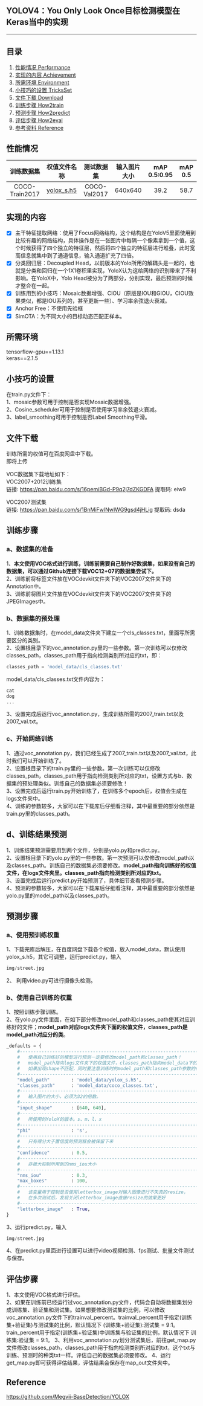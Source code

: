 ## YOLOV4：You Only Look Once目标检测模型在Keras当中的实现
---

## 目录
1. [性能情况 Performance](#性能情况)
2. [实现的内容 Achievement](#实现的内容)
3. [所需环境 Environment](#所需环境)
4. [小技巧的设置 TricksSet](#小技巧的设置)
5. [文件下载 Download](#文件下载)
6. [训练步骤 How2train](#训练步骤)
7. [预测步骤 How2predict](#预测步骤)
8. [评估步骤 How2eval](#评估步骤)
9. [参考资料 Reference](#Reference)

## 性能情况
| 训练数据集 | 权值文件名称 | 测试数据集 | 输入图片大小 | mAP 0.5:0.95 | mAP 0.5 |
| :-----: | :-----: | :------: | :------: | :------: | :-----: |
| COCO-Train2017 | [yolox_s.h5](https://github.com/bubbliiiing/yolox-keras/releases/download/v1.0/yolox_s.h5) | COCO-Val2017 | 640x640 | 39.2 | 58.7

## 实现的内容
- [x] 主干特征提取网络：使用了Focus网络结构，这个结构是在YoloV5里面使用到比较有趣的网络结构，具体操作是在一张图片中每隔一个像素拿到一个值，这个时候获得了四个独立的特征层，然后将四个独立的特征层进行堆叠，此时宽高信息就集中到了通道信息，输入通道扩充了四倍。  
- [x] 分类回归层：Decoupled Head，以前版本的Yolo所用的解耦头是一起的，也就是分类和回归在一个1X1卷积里实现，YoloX认为这给网络的识别带来了不利影响。在YoloX中，Yolo Head被分为了两部分，分别实现，最后预测的时候才整合在一起。
- [x] 训练用到的小技巧：Mosaic数据增强、CIOU（原版是IOU和GIOU，CIOU效果类似，都是IOU系列的，甚至更新一些）、学习率余弦退火衰减。
- [x] Anchor Free：不使用先验框
- [x] SimOTA：为不同大小的目标动态匹配正样本。

## 所需环境
tensorflow-gpu==1.13.1  
keras==2.1.5  

## 小技巧的设置
在train.py文件下：   
1、mosaic参数可用于控制是否实现Mosaic数据增强。   
2、Cosine_scheduler可用于控制是否使用学习率余弦退火衰减。   
3、label_smoothing可用于控制是否Label Smoothing平滑。

## 文件下载
训练所需的权值可在百度网盘中下载。  
即将上传  

VOC数据集下载地址如下：  
VOC2007+2012训练集    
链接: https://pan.baidu.com/s/16pemiBGd-P9q2j7dZKGDFA 提取码: eiw9    

VOC2007测试集   
链接: https://pan.baidu.com/s/1BnMiFwlNwIWG9gsd4jHLig 提取码: dsda   

## 训练步骤
### a、数据集的准备
1、**本文使用VOC格式进行训练，训练前需要自己制作好数据集，如果没有自己的数据集，可以通过Github连接下载VOC12+07的数据集尝试下。**  
2、训练前将标签文件放在VOCdevkit文件夹下的VOC2007文件夹下的Annotation中。    
3、训练前将图片文件放在VOCdevkit文件夹下的VOC2007文件夹下的JPEGImages中。    
### b、数据集的预处理 
1、训练数据集时，在model_data文件夹下建立一个cls_classes.txt，里面写所需要区分的类别。   
2、设置根目录下的voc_annotation.py里的一些参数。第一次训练可以仅修改classes_path，classes_path用于指向检测类别所对应的txt，即：   
```python
classes_path = 'model_data/cls_classes.txt'
```
model_data/cls_classes.txt文件内容为：     
```python
cat
dog
...
```
3、设置完成后运行voc_annotation.py，生成训练所需的2007_train.txt以及2007_val.txt。 
### c、开始网络训练  
1、通过voc_annotation.py，我们已经生成了2007_train.txt以及2007_val.txt，此时我们可以开始训练了。     
2、设置根目录下的train.py里的一些参数。第一次训练可以仅修改classes_path，classes_path用于指向检测类别所对应的txt，设置方式与b、数据集的预处理类似。训练自己的数据集必须要修改！    
3、设置完成后运行train.py开始训练了，在训练多个epoch后，权值会生成在logs文件夹中。   
4、训练的参数较多，大家可以在下载库后仔细看注释，其中最重要的部分依然是train.py里的classes_path。     

## d、训练结果预测
1、训练结果预测需要用到两个文件，分别是yolo.py和predict.py。   
2、设置根目录下的yolo.py里的一些参数。第一次预测可以仅修改model_path以及classes_path。训练自己的数据集必须要修改。**model_path指向训练好的权值文件，在logs文件夹里。classes_path指向检测类别所对应的txt。**   
3、设置完成后运行predict.py开始预测了，具体细节查看预测步骤。    
4、预测的参数较多，大家可以在下载库后仔细看注释，其中最重要的部分依然是yolo.py里的model_path以及classes_path。     

## 预测步骤
### a、使用预训练权重
1、下载完库后解压，在百度网盘下载各个权值，放入model_data，默认使用yolox_s.h5，其它可调整，运行predict.py，输入  
```python
img/street.jpg
```  
2、 利用video.py可进行摄像头检测。  
### b、使用自己训练的权重
1、按照训练步骤训练。  
2、在yolo.py文件里面，在如下部分修改model_path和classes_path使其对应训练好的文件；**model_path对应logs文件夹下面的权值文件，classes_path是model_path对应分的类**。  
```python
_defaults = {
    #--------------------------------------------------------------------------#
    #   使用自己训练好的模型进行预测一定要修改model_path和classes_path！
    #   model_path指向logs文件夹下的权值文件，classes_path指向model_data下的txt
    #   如果出现shape不匹配，同时要注意训练时的model_path和classes_path参数的修改
    #--------------------------------------------------------------------------#
    "model_path"        : 'model_data/yolox_s.h5',
    "classes_path"      : 'model_data/coco_classes.txt',
    #---------------------------------------------------------------------#
    #   输入图片的大小，必须为32的倍数。
    #---------------------------------------------------------------------#
    "input_shape"       : [640, 640],
    #---------------------------------------------------------------------#
    #   所使用的YoloX的版本。s、m、l、x
    #---------------------------------------------------------------------#
    "phi"               : 's',
    #---------------------------------------------------------------------#
    #   只有得分大于置信度的预测框会被保留下来
    #---------------------------------------------------------------------#
    "confidence"        : 0.5,
    #---------------------------------------------------------------------#
    #   非极大抑制所用到的nms_iou大小
    #---------------------------------------------------------------------#
    "nms_iou"           : 0.3,
    "max_boxes"         : 100,
    #---------------------------------------------------------------------#
    #   该变量用于控制是否使用letterbox_image对输入图像进行不失真的resize，
    #   在多次测试后，发现关闭letterbox_image直接resize的效果更好
    #---------------------------------------------------------------------#
    "letterbox_image"   : True,
}
```
3、运行predict.py，输入  
```python
img/street.jpg
```
4、在predict.py里面进行设置可以进行video视频检测、fps测试、批量文件测试与保存。 

## 评估步骤 
1、本文使用VOC格式进行评估。  
2、如果在训练前已经运行过voc_annotation.py文件，代码会自动将数据集划分成训练集、验证集和测试集。如果想要修改测试集的比例，可以修改voc_annotation.py文件下的trainval_percent。trainval_percent用于指定(训练集+验证集)与测试集的比例，默认情况下 (训练集+验证集):测试集 = 9:1。train_percent用于指定(训练集+验证集)中训练集与验证集的比例，默认情况下 训练集:验证集 = 9:1。
3、利用voc_annotation.py划分测试集后，前往get_map.py文件修改classes_path，classes_path用于指向检测类别所对应的txt，这个txt与训练、预测时的种类txt一样。评估自己的数据集必须要修改。
4、运行get_map.py即可获得评估结果，评估结果会保存在map_out文件夹中。

## Reference
https://github.com/Megvii-BaseDetection/YOLOX
